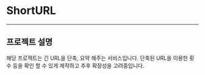 ShortURL
=
---

## 프로젝트 설명
해당 프로젝트는 긴 URL을 단축, 요약 해주는 서비스입니다.
단축된 URL을 이용한 횟수 등을 확인 할 수 있게 제작하고 추후 확장성을 고려중입니다.
